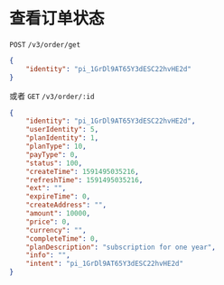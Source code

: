 # 查看订单状态

```POST```
```/v3/order/get```
```json
{
	"identity": "pi_1GrDl9AT65Y3dESC22hvHE2d"
}
```
或者
```GET```
```/v3/order/:id```



```json
{
    "identity": "pi_1GrDl9AT65Y3dESC22hvHE2d",
    "userIdentity": 5,
    "planIdentity": 1,
    "planType": 10,
    "payType": 0,
    "status": 100,
    "createTime": 1591495035216,
    "refreshTime": 1591495035216,
    "ext": "",
    "expireTime": 0,
    "createAddress": "",
    "amount": 10000,
    "price": 0,
    "currency": "",
    "completeTime": 0,
    "planDescription": "subscription for one year",
    "info": "",
    "intent": "pi_1GrDl9AT65Y3dESC22hvHE2d"
}
```
